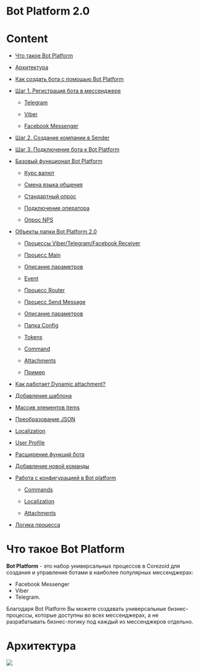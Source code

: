 # **Bot Platform 2.0**

  

# Content



- [Что такое Bot Platform](#что-такое-bot-platform)

- [Архитектура](#архитектура)

- [Как создать бота с помощью Bot Platform](#как-создать-бота-с-помощью-bot-platform)

- [Шаг 1. Регистрация бота в мессенджере](#шаг-1.-регистрация-бота-в-мессенджере.)

  - [Telegram](#**telegram**)

  - [Viber](#**viber**)

  - [Facebook Messenger](#**facebook-messenger**)

- [Шаг 2. Создание компании в Sender](#шаг-2.-создание-компании-в-sender)

- [Шаг 3. Подключение бота к Bot Platform](#шаг-3.-подключение-бота-к-bot-platform)

- [Базовый функционал Bot Platform](#базовый-функционал-bot-platform.)

  - [Курс валют](#курс-валют)

  - [Смена языка общения](#смена-языка-общения)

  - [Стандартный опрос](#стандартный-опрос)

  - [Подключение оператора](#подключение-оператора)

  - [Опрос NPS](#опрос-nps)

- [Объекты папки Bot Platform 2.0](#объекты-папки-bot-platform-2.0)

  - [Процессы Viber/Telegram/Facebook Receiver](#процессы-viber/telegram/facebook-receiver)

  - [Процесс Main](#процесс-main)

  - [Описание параметров](#описание-параметров)

  - [Event](#event)

  - [Процесс Router](#процесс-router)

  - [Процесс Send Message](#процесс-send-message)

  - [Описание параметров](#описание-параметров)

  - [Папка Config](#папка-config)

  - [Tokens](#tokens)

  - [Command](#command)

  - [Attachments](#attachments)

  - [Пример](#пример)

- [Как работает Dynamic attachment?](#как-работает-dynamic-attachment?)

- [Добавление шаблона](#добавление-шаблона)

- [Массив элементов items](#массив-элементов-items)

- [Преобразование JSON](#преобразование-json)

- [Localization](#localization)

- [User Profile](#user-profile)

- [Расширение функций бота](#расширение-функций-бота)

- [Добавление новой команды](#добавление-новой-команды)

- [Работа с конфигурацией в Bot platform](#работа-с-конфигурацией-в-bot-platform)

  - [Commands](#commands)

  - [Localization](#localization)

  - [Attachments](#attachments)

- [Логика процесса](#логика-процесса-авторизации)

  
  
  

# Что такое Bot Platform

**Bot Platform** - это набор универсальных процессов в Corezoid для создания и управления ботами в наиболее популярных мессенджерах:

-   Facebook Messenger
-   Viber
-   Telegram.

Благодаря Bot Platform Вы можете создавать универсальные бизнес-процессы, которые доступны во всех мессенджерах, а не разрабатывать бизнес-логику под каждый из мессенджеров отдельно.

# Архитектура

  ![](../img/botplatform2_0/architecture.png)
